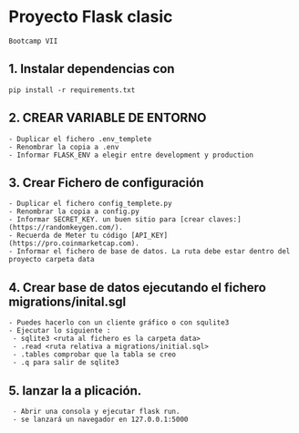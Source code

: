 # Proyecto Flask clasic
```
Bootcamp VII
```
## 1. Instalar dependencias con
```
pip install -r requirements.txt
```
## 2. CREAR VARIABLE DE ENTORNO
  ```
  - Duplicar el fichero .env_templete
  - Renombrar la copia a .env
  - Informar FLASK_ENV a elegir entre development y production
  ```
## 3. Crear Fichero de configuración
  ```
  - Duplicar el fichero config_templete.py
  - Renombrar la copia a config.py
  - Informar SECRET_KEY. un buen sitio para [crear claves:](https://randomkeygen.com/).
  - Recuerda de Meter tu código [API_KEY](https://pro.coinmarketcap.com).
  - Informar el fichero de base de datos. La ruta debe estar dentro del proyecto carpeta data
  ```
## 4. Crear base de datos ejecutando el fichero migrations/inital.sgl
   ```
   - Puedes hacerlo con un cliente gráfico o con squlite3
   - Ejecutar lo siguiente : 
    - sqlite3 <ruta al fichero es la carpeta data>
    - .read <ruta relativa a migrations/initial.sql>
    - .tables comprobar que la tabla se creo
    - .q para salir de sqlite3
   ```
## 5. lanzar la a plicación.
  ```
   - Abrir una consola y ejecutar flask run.
   - se lanzará un navegador en 127.0.0.1:5000
  ```
